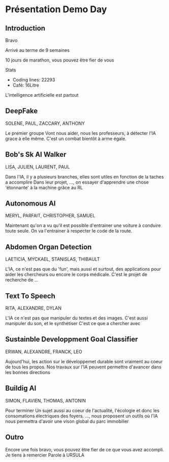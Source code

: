 # Présentation Demo Day

## Introduction

Bravo

Arrivé au terme de 9 semaines

10 jours de marathon, vous pouvez être fier de vous

Stats
* Coding lines: 22293
* Café: 16Litre

L'intelligence artificielle est partout
## DeepFake
SOLENE, PAUL, ZACCARY, ANTHONY

Le premier groupe
Vont nous aider, nous les professeurs, à détecter l'IA grace à elle même.
C'est un combat bientôt à arme égale.

## Bob's Sk AI Walker
LISA, JULIEN, LAURENT, PAUL

Dans l'IA, il y a plusieurs branches,
elles sont utiles en fonction de la taches a accomplire
Dans leur projet, ..., on essayer d'apprendre une chose 'étonnante' à la machine grâce au RL

## Autonomous AI
MERYL, PARFAIT, CHRISTOPHER, SAMUEL

Maintenant qu'on a vu qu'il est possible d'entrainer une voiture à conduire toute seule.
On va l'entrainer à respecter le code de la route.

## Abdomen Organ Detection
LAETICIA, MYCKAEL, STANISLAS, THIBAULT

L'IA, ce n'est pas que du 'fun', mais aussi et surtout, des applications pour aider
les chercheurs ou encore le corps médicale.
C'est le projet de recherche de ...

## Text To Speech
RITA, ALEXANDRE, DYLAN

L'IA ce n'est pas que manipuler du textes et des images. C'est aussi manipuler du son,
et le synthétiser
C'est ce que a chercher avec

## Sustainble Developpment Goal Classifier
ERWAN, ALEXANDRE, FRANCK, LEO

Aujourd'hui, les action sur le développemet durable sont vraiment au coeur de
tous les propos.
Nos travaux sur l'IA peuvent permettre d'avancer dans les bonnes directions

## Buildig AI
SIMON, FLAVIEN, THOMAS, ANTONIN

Pour terminer
Un sujet aussi au coeur de l'actualité, l'écologie et donc les consomations électriques des foyers.
..., nous proposent un outils où l'IA nous permettra d'avoir une vison global du parc immobilier

## Outro

Encore une fois bravo, vous pouvez être fier de ce que vous
avez accompli.
Je tiens à remercier
Parole à URSULA
